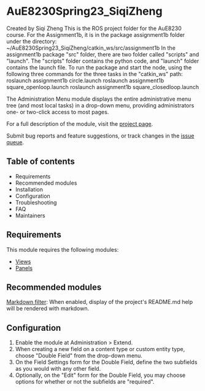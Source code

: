 # AuE8230Spring23_SiqiZheng
Created by Siqi Zheng
This is the ROS project folder for the AuE8230 course.
For the Assignment1b, it is in the package assignment1b folder under the directory: ~/AuE8230Spring23_SiqiZheng/catkin_ws/src/assignment1b
In the assignment1b package "src" folder, there are two folder called "scripts" and "launch". The "scripts" folder contains the python code, and "launch" folder contains the launch file.
To run the package and start the node, using the following three commands for the three tasks in the "catkin_ws" path:
 roslaunch assignment1b circle.launch
 roslaunch assignment1b square_openloop.launch
 roslaunch assignment1b square_closedloop.launch
 

The Administration Menu module displays the entire administrative menu tree
(and most local tasks) in a drop-down menu, providing administrators one- or
two-click access to most pages.

For a full description of the module, visit the
[project page](https://www.drupal.org/project/admin_menu).

Submit bug reports and feature suggestions, or track changes in the
[issue queue](https://www.drupal.org/project/issues/admin_menu).

## Table of contents

- Requirements
- Recommended modules
- Installation
- Configuration
- Troubleshooting
- FAQ
- Maintainers

## Requirements

This module requires the following modules:

- [Views](https://www.drupal.org/project/views)
- [Panels](https://www.drupal.org/project/panels)


## Recommended modules

[Markdown filter](https://www.drupal.org/project/markdown): When enabled,
display of the project's README.md help will be rendered with markdown.

## Configuration

1. Enable the module at Administration > Extend.
1. When creating a new field on a content type or custom entity type, choose
   "Double Field" from the drop-down menu.
1. On the Field Settings form for the Double Field, define the two subfields
   as you would with any other field.
1. Optionally, on the "Edit" form for the Double Field, you may choose
   options for whether or not the subfields are "required".


